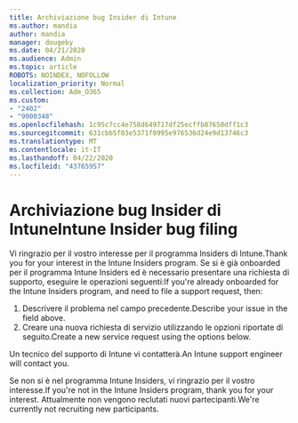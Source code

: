 ```yaml
---
title: Archiviazione bug Insider di Intune
ms.author: mandia
author: mandia
manager: dougeby
ms.date: 04/21/2020
ms.audience: Admin
ms.topic: article
ROBOTS: NOINDEX, NOFOLLOW
localization_priority: Normal
ms.collection: Adm_O365
ms.custom:
- "2402"
- "9000348"
ms.openlocfilehash: 1c95c7cc4e758d649717df25ecffb87650dff1c3
ms.sourcegitcommit: 631cbb5f03e5371f0995e976536d24e9d13746c3
ms.translationtype: MT
ms.contentlocale: it-IT
ms.lasthandoff: 04/22/2020
ms.locfileid: "43765957"
---
```

# <a name="intune-insider-bug-filing"></a><span data-ttu-id="3f7cb-102">Archiviazione bug Insider di Intune</span><span class="sxs-lookup"><span data-stu-id="3f7cb-102">Intune Insider bug filing</span></span>

<span data-ttu-id="3f7cb-103">Vi ringrazio per il vostro interesse per il programma Insiders di Intune.</span><span class="sxs-lookup"><span data-stu-id="3f7cb-103">Thank you for your interest in the Intune Insiders program.</span></span> <span data-ttu-id="3f7cb-104">Se si è già onboarded per il programma Intune Insiders ed è necessario presentare una richiesta di supporto, eseguire le operazioni seguenti:</span><span class="sxs-lookup"><span data-stu-id="3f7cb-104">If you're already onboarded for the Intune Insiders program, and need to file a support request, then:</span></span>

1. <span data-ttu-id="3f7cb-105">Descrivere il problema nel campo precedente.</span><span class="sxs-lookup"><span data-stu-id="3f7cb-105">Describe your issue in the field above.</span></span>
2. <span data-ttu-id="3f7cb-106">Creare una nuova richiesta di servizio utilizzando le opzioni riportate di seguito.</span><span class="sxs-lookup"><span data-stu-id="3f7cb-106">Create a new service request using the options below.</span></span>

<span data-ttu-id="3f7cb-107">Un tecnico del supporto di Intune vi contatterà.</span><span class="sxs-lookup"><span data-stu-id="3f7cb-107">An Intune support engineer will contact you.</span></span>

<span data-ttu-id="3f7cb-108">Se non si è nel programma Intune Insiders, vi ringrazio per il vostro interesse.</span><span class="sxs-lookup"><span data-stu-id="3f7cb-108">If you're not in the Intune Insiders program, thank you for your interest.</span></span> <span data-ttu-id="3f7cb-109">Attualmente non vengono reclutati nuovi partecipanti.</span><span class="sxs-lookup"><span data-stu-id="3f7cb-109">We're currently not recruiting new participants.</span></span>
